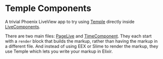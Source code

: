 # Temple Components

A trivial Phoenix LiveView app to try using [Temple](https://github.com/mhanberg/temple) 
directly inside [LiveComponents](https://hexdocs.pm/phoenix_live_view/Phoenix.LiveComponent.html).

There are two main files: [PageLive](lib/web/live/PageLive.ex) and [TimeComponent](lib/web/live/TimeComponent.ex). 
They each start with a `render` block that builds the markup, rather than having the markup in a 
different file. And instead of using EEX or Slime to render the markup, they use Temple which 
lets you write your markup in Elixir.